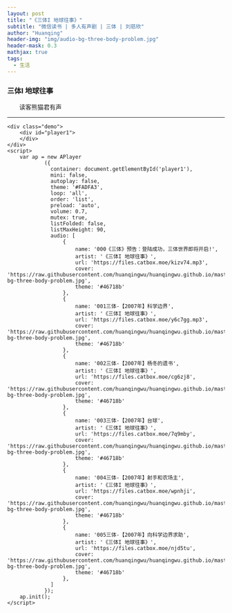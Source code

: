 ```yaml
---
layout: post
title: "《三体I 地球往事》"
subtitle: "微信读书 | 多人有声剧 | 三体 | 刘慈欣"
author: "Huanqing"
header-img: "img/audio-bg-three-body-problem.jpg"
header-mask: 0.3
mathjax: true
tags:
  - 生活
---
```


### 三体I  地球往事
　　读客熊猫君有声

------
<html>

<head>
    <link href="https://cdnjs.cloudflare.com/ajax/libs/aplayer/1.10.1/APlayer.min.css" rel="stylesheet">
    <script src="https://cdnjs.cloudflare.com/ajax/libs/aplayer/1.10.1/APlayer.min.js"></script>
    <style>
        .demo{width:340px;margin:60px auto 10px auto}
        .demo p{padding:10px 0}
    </style>
</head>
<body>

    <div class="demo">
        <div id="player1">
        </div>
    </div>
    <script>
        var ap = new APlayer
                ({
                  container: document.getElementById('player1'),
                  mini: false,
                  autoplay: false,
                  theme: '#FADFA3',
                  loop: 'all',
                  order: 'list',
                  preload: 'auto',
                  volume: 0.7,
                  mutex: true,
                  listFolded: false,
                  listMaxHeight: 90,
                  audio: [
                      {
                          name: '000《三体》预告：登陆成功，三体世界即将开启!',
                          artist: '《三体I 地球往事》',
                          url: 'https://files.catbox.moe/kizv74.mp3',
                          cover: 'https://raw.githubusercontent.com/huanqingwu/huanqingwu.github.io/master/img/audio-bg-three-body-problem.jpg',
                          theme: '#46718b'
                      },
                      {
                          name: '001三体-【2007年】科学边界',
                          artist: '《三体I 地球往事》',
                          url: 'https://files.catbox.moe/y6c7gg.mp3',
                          cover: 'https://raw.githubusercontent.com/huanqingwu/huanqingwu.github.io/master/img/audio-bg-three-body-problem.jpg',
                          theme: '#46718b'
                      },
                      {
                          name: '002三体-【2007年】杨冬的遗书',
                          artist: '《三体I 地球往事》',
                          url: 'https://files.catbox.moe/cg6zj8',
                          cover: 'https://raw.githubusercontent.com/huanqingwu/huanqingwu.github.io/master/img/audio-bg-three-body-problem.jpg',
                          theme: '#46718b'
                      },
                      {
                          name: '003三体-【2007年】台球',
                          artist: '《三体I 地球往事》',
                          url: 'https://files.catbox.moe/7q9mby',
                          cover: 'https://raw.githubusercontent.com/huanqingwu/huanqingwu.github.io/master/img/audio-bg-three-body-problem.jpg',
                          theme: '#46718b'
                      },
                      {
                          name: '004三体-【2007年】射手和农场主',
                          artist: '《三体I 地球往事》',
                          url: 'https://files.catbox.moe/wpnhji',
                          cover: 'https://raw.githubusercontent.com/huanqingwu/huanqingwu.github.io/master/img/audio-bg-three-body-problem.jpg',
                          theme: '#46718b'
                      },
                      {
                          name: '005三体-【2007年】向科学边界求助',
                          artist: '《三体I 地球往事》',
                          url: 'https://files.catbox.moe/njd5tu',
                          cover: 'https://raw.githubusercontent.com/huanqingwu/huanqingwu.github.io/master/img/audio-bg-three-body-problem.jpg',
                          theme: '#46718b'
                      },
                  ]
                });
        ap.init();
    </script>
</body>
